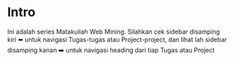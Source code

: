 # Intro
Ini adalah series Matakuliah Web Mining. Silahkan cek sidebar disamping kiri ⬅️ untuk navigasi Tugas-tugas atau Project-project, dan lihat lah sidebar disamping kanan ➡️ untuk navigasi heading dari tiap Tugas atau Project